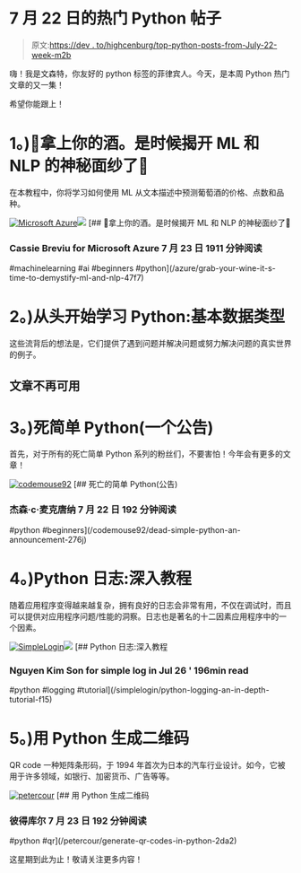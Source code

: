 # 7 月 22 日的热门 Python 帖子

> 原文:[https://dev . to/highcenburg/top-python-posts-from-July-22-week-m2b](https://dev.to/highcenburg/top-python-posts-from-july-22-week-m2b)

嗨！我是文森特，你友好的 python 标签的菲律宾人。今天，是本周 Python 热门文章的又一集！

希望你能跟上！

# [](#1-grab-your-wine-its-time-to-demystify-ml-and-nlp)1。)🤖拿上你的酒。是时候揭开 ML 和 NLP 的神秘面纱了🍷

在本教程中，你将学习如何使用 ML 从文本描述中预测葡萄酒的价格、点数和品种。

[![Microsoft Azure](../Images/a44140291734a0e75ccb2fdfa9feb97a.png)![](../Images/dc7a025b4069a50b133daef4a0978141.png)](/azure) [## 🤖拿上你的酒。是时候揭开 ML 和 NLP 的神秘面纱了🍷

### Cassie Breviu for Microsoft Azure 7 月 23 日 1911 分钟阅读

#machinelearning #ai #beginners #python](/azure/grab-your-wine-it-s-time-to-demystify-ml-and-nlp-47f7)

# [](#2-learning-python-from-scratch-basic-data-types)2。)从头开始学习 Python:基本数据类型

这些流背后的想法是，它们提供了遇到问题并解决问题或努力解决问题的真实世界的例子。

## 文章不再可用

# [](#3-dead-simple-python-an-announcement)3。)死简单 Python(一个公告)

首先，对于所有的死亡简单 Python 系列的粉丝们，不要害怕！今年会有更多的文章！

[![codemouse92](../Images/9afd59b5ed8d901d7cc121d9ef83c518.png)](/codemouse92) [## 死亡的简单 Python(公告)

### 杰森·c·麦克唐纳 7 月 22 日 192 分钟阅读

#python #beginners](/codemouse92/dead-simple-python-an-announcement-276j)

# [](#4-python-logging-an-indepth-tutorial)4。)Python 日志:深入教程

随着应用程序变得越来越复杂，拥有良好的日志会非常有用，不仅在调试时，而且可以提供对应用程序问题/性能的洞察。日志也是著名的十二因素应用程序中的一个因素。

[![SimpleLogin](../Images/030ecdea4f0fd549297d7b7aaa19185b.png)![](../Images/1499a1d2581333ace2c68750a1742e84.png)](/simplelogin) [## Python 日志:深入教程

### Nguyen Kim Son for simple log in Jul 26 ' 196min read

#python #logging #tutorial](/simplelogin/python-logging-an-in-depth-tutorial-f15)

# [](#5-generate-qr-codes-in-python)5。)用 Python 生成二维码

QR code 一种矩阵条形码，于 1994 年首次为日本的汽车行业设计。如今，它被用于许多领域，如银行、加密货币、广告等等。

[![petercour](../Images/5067000b588075ea9ec1cd2fabebea5e.png)](/petercour) [## 用 Python 生成二维码

### 彼得库尔 7 月 23 日 192 分钟阅读

#python #qr](/petercour/generate-qr-codes-in-python-2da2)

这星期到此为止！敬请关注更多内容！